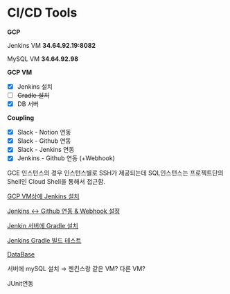# CI/CD Tools

**GCP**

Jenkins VM **34.64.92.19:8082**

MySQL VM **34.64.92.98**

**GCP VM**

- [x]  Jenkins 설치
- [ ]  ~~Gradle 설치~~
- [x]  DB 서버

**Coupling**

- [x]  Slack - Notion 연동
- [x]  Slack - Github 연동
- [x]  Slack - Jenkins 연동
- [x]  Jenkins - Github 연동 (+Webhook)

GCE 인스턴스의 경우 인스턴스별로 SSH가 제공되는데 SQL인스턴스는 프로젝트단의 Shell인 Cloud Shell을 통해서 접근함. 

[GCP VM상에 Jenkins 설치](CI%20CD%20Tools%20e0880f4e40fd4f77a02ad673ef7ccb5d/GCP%20VM%E1%84%89%E1%85%A1%E1%86%BC%E1%84%8B%E1%85%A6%20Jenkins%20%E1%84%89%E1%85%A5%E1%86%AF%E1%84%8E%E1%85%B5%20f4dd2b9da70b4ff0aeebd8182039a14a.md)

[Jenkins ↔ Github 연동 & Webhook 설정](CI%20CD%20Tools%20e0880f4e40fd4f77a02ad673ef7ccb5d/Jenkins%20%E2%86%94%20Github%20%E1%84%8B%E1%85%A7%E1%86%AB%E1%84%83%E1%85%A9%E1%86%BC%20&%20Webhook%20%E1%84%89%E1%85%A5%E1%86%AF%E1%84%8C%E1%85%A5%E1%86%BC%209690cbf6505f4c34aaef0d683a8ff31e.md)

[Jenkin 서버에 Gradle 설치](CI%20CD%20Tools%20e0880f4e40fd4f77a02ad673ef7ccb5d/Jenkin%20%E1%84%89%E1%85%A5%E1%84%87%E1%85%A5%E1%84%8B%E1%85%A6%20Gradle%20%E1%84%89%E1%85%A5%E1%86%AF%E1%84%8E%E1%85%B5%20243f55fdfd7d49cea9e714ee4a1d15e0.md)

[Jenkins Gradle 빌드 테스트](CI%20CD%20Tools%20e0880f4e40fd4f77a02ad673ef7ccb5d/Jenkins%20Gradle%20%E1%84%87%E1%85%B5%E1%86%AF%E1%84%83%E1%85%B3%20%E1%84%90%E1%85%A6%E1%84%89%E1%85%B3%E1%84%90%E1%85%B3%203d4c89a2ab934c5dbb6d5789d597f89b.md)

[DataBase](CI%20CD%20Tools%20e0880f4e40fd4f77a02ad673ef7ccb5d/DataBase%20c364e91a466344c095106351d478d15d.md)

서버에 mySQL 설치 → 젠킨스랑 같은 VM? 다른 VM?

JUnit연동
